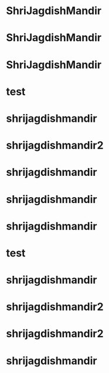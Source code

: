 # ShriJagdishMandir
# ShriJagdishMandir
# ShriJagdishMandir
# test
# shrijagdishmandir
# shrijagdishmandir2
# shrijagdishmandir
# shrijagdishmandir
# shrijagdishmandir
# test
# shrijagdishmandir
# shrijagdishmandir2
# shrijagdishmandir2
# shrijagdishmandir
